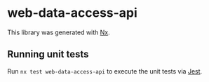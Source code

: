 # web-data-access-api

This library was generated with [Nx](https://nx.dev).

## Running unit tests

Run `nx test web-data-access-api` to execute the unit tests via [Jest](https://jestjs.io).
